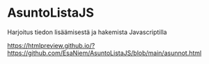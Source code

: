 # AsuntoListaJS
Harjoitus tiedon lisäämisestä ja hakemista Javascriptilla

https://htmlpreview.github.io/?https://github.com/EsaNiem/AsuntoListaJS/blob/main/asunnot.html
